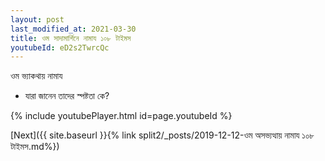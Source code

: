 ```yaml
---
layout: post
last_modified_at: 2021-03-30
title: ওম সাদামার্শিনে নামায ১০৮ টাইমস
youtubeId: eD2s2TwrcQc
---
```

 
 
 ওম ভ্যাকথায় নামায  
 
 -  যারা জানেন তাদের স্পষ্টতা কে? 
 
  
 
  
 
 
 
 
 
 


{% include youtubePlayer.html id=page.youtubeId %}
 
[Next]({{ site.baseurl }}{% link  split2/_posts/2019-12-12-ওম অসভ্যত্থায় নামায ১০৮ টাইমস.md%})
 
